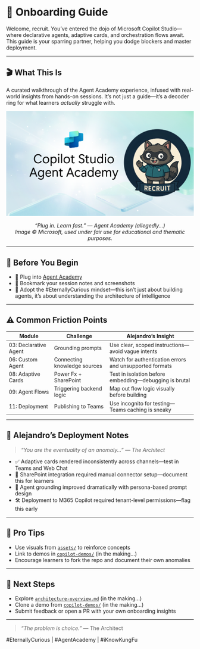 # 🧭 Onboarding Guide

Welcome, recruit. You’ve entered the dojo of Microsoft Copilot Studio—where declarative agents, adaptive cards, and orchestration flows await. This guide is your sparring partner, helping you dodge blockers and master deployment.

---

## 🎬 What This Is

A curated walkthrough of the Agent Academy experience, infused with real-world insights from hands-on sessions. It’s not just a guide—it’s a decoder ring for what learners *actually* struggle with.

<p align="center">
  <img src="../assets/mcs-agent-academy-recruit-banner.png" alt="Copilot Studio Agent Academy Banner" width="800"/>
</p>

<p align="center"><em>“Plug in. Learn fast.” — Agent Academy (allegedly...)<br>
Image © Microsoft, used under fair use for educational and thematic purposes.</em></p>

---

## 🧠 Before You Begin

- 🔌 Plug into [Agent Academy](https://microsoft.github.io/agent-academy/recruit/)
- 🧾 Bookmark your session notes and screenshots
- 🧠 Adopt the #EternallyCurious mindset—this isn’t just about building agents, it’s about understanding the architecture of intelligence

---

## ⚠️ Common Friction Points

| Module | Challenge | Alejandro’s Insight |
|--------|-----------|---------------------|
| 03: Declarative Agent | Grounding prompts | Use clear, scoped instructions—avoid vague intents |
| 06: Custom Agent | Connecting knowledge sources | Watch for authentication errors and unsupported formats |
| 08: Adaptive Cards | Power Fx + SharePoint | Test in isolation before embedding—debugging is brutal |
| 09: Agent Flows | Triggering backend logic | Map out flow logic visually before building |
| 11: Deployment | Publishing to Teams | Use incognito for testing—Teams caching is sneaky |

---

## 🧪 Alejandro’s Deployment Notes

> _“You are the eventuality of an anomaly…” — The Architect_

- ✅ Adaptive cards rendered inconsistently across channels—test in Teams and Web Chat
- 🧩 SharePoint integration required manual connector setup—document this for learners
- 🧠 Agent grounding improved dramatically with persona-based prompt design
- 🛠️ Deployment to M365 Copilot required tenant-level permissions—flag this early

---

## 🧠 Pro Tips

- Use visuals from [`assets/`](../assets/) to reinforce concepts
- Link to demos in [`copilot-demos/`](../copilot-demos/) (in the making...)
- Encourage learners to fork the repo and document their own anomalies 

---

## 🏁 Next Steps

- Explore [`architecture-overview.md`](architecture-overview.md) (in the making...)
- Clone a demo from [`copilot-demos/`](../copilot-demos/) (in the making...)
- Submit feedback or open a PR with your own onboarding insights

---

> _“The problem is choice.”_ — The Architect

#EternallyCurious | #AgentAcademy | #iKnowKungFu
